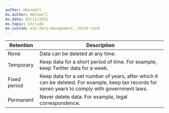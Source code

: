 ```yaml
---
author: mboswell
ms.author: mboswell
ms.date: 03/11/2022
ms.topic: include
ms.custom: e2e-data-management, think-tank
---
```


| Retention | Description |
|---|---|
| None | Data can be deleted at any time. |
| Temporary  | Keep data for a short period of time. For example, keep Twitter data for a week. |
| Fixed period | Keep data for a set number of years, after which it can be deleted. For example, keep tax records for seven years to comply with government laws. |
| Permanent | Never delete data. For example, legal correspondence. |
